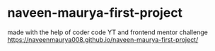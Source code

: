 # naveen-maurya-first-project
made with the help of coder code YT and frontend mentor challenge
https://naveenmaurya008.github.io/naveen-maurya-first-project/
